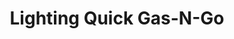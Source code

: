 ---
title: "Lighting Quick Gas-N-Go"
url: /blissfield/lighting-quick-gas-n-go/
shop: Lebensmittel
---